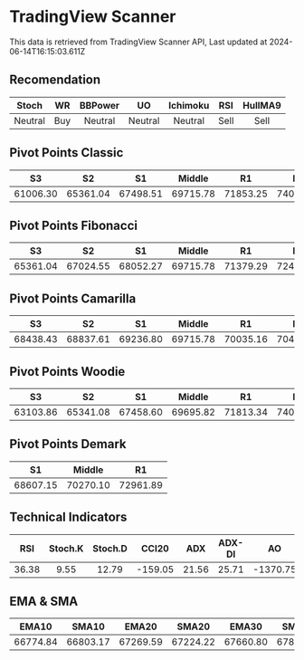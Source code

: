 # TradingView Scanner
This data is retrieved from TradingView Scanner API, Last updated at 2024-06-14T16:15:03.611Z

## Recomendation
| Stoch | WR | BBPower | UO | Ichimoku | RSI | HullMA9 |
| :---: | :---: | :---: | :---: | :---: | :---: | :---: |
| Neutral | Buy | Neutral | Neutral | Neutral | Sell | Sell |

## Pivot Points Classic
| S3 | S2 | S1 | Middle | R1 | R2 | R3 |
| :---: | :---: | :---: | :---: | :---: | :---: | :---: |
| 61006.30 | 65361.04 | 67498.51 | 69715.78 | 71853.25 | 74070.52 | 78425.26 |

## Pivot Points Fibonacci
| S3 | S2 | S1 | Middle | R1 | R2 | R3 |
| :---: | :---: | :---: | :---: | :---: | :---: | :---: |
| 65361.04 | 67024.55 | 68052.27 | 69715.78 | 71379.29 | 72407.01 | 74070.52 |

## Pivot Points Camarilla
| S3 | S2 | S1 | Middle | R1 | R2 | R3 |
| :---: | :---: | :---: | :---: | :---: | :---: | :---: |
| 68438.43 | 68837.61 | 69236.80 | 69715.78 | 70035.16 | 70434.35 | 70833.53 |

## Pivot Points Woodie
| S3 | S2 | S1 | Middle | R1 | R2 | R3 |
| :---: | :---: | :---: | :---: | :---: | :---: | :---: |
| 63103.86 | 65341.08 | 67458.60 | 69695.82 | 71813.34 | 74050.57 | 76168.08 |

## Pivot Points Demark
| S1 | Middle | R1 |
| :---: | :---: | :---: |
| 68607.15 | 70270.10 | 72961.89 |

## Technical Indicators
| RSI | Stoch.K | Stoch.D | CCI20 | ADX | ADX-DI | AO | Mom | MACD | MACD | W.R | HullMA9 |
| :---: | :---: | :---: | :---: | :---: | :---: | :---: | :---: | :---: | :---: | :---: | :---: |
| 36.38 | 9.55 | 12.79 | -159.05 | 21.56 | 25.71 | -1370.75 | -1575.19 | -633.91 | -567.58 | -93.36 | 66420.22 |

## EMA & SMA
| EMA10 | SMA10 | EMA20 | SMA20 | EMA30 | SMA30 | EMA50 | SMA50 | EMA100 | SMA100 | EMA200 | SMA200 |
| :---: | :---: | :---: | :---: | :---: | :---: | :---: | :---: | :---: | :---: | :---: | :---: |
| 66774.84 | 66803.17 | 67269.59 | 67224.22 | 67660.80 | 67812.14 | 68139.87 | 68675.65 | 68351.27 | 68727.91 | 67729.11 | 67875.97 |
